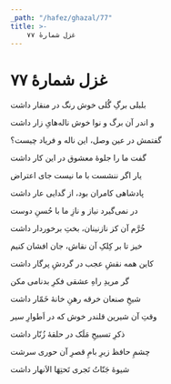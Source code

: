 ```yaml
---
_path: "/hafez/ghazal/77"
title: >-
    غزل شمارهٔ ۷۷
---
```

# غزل شمارهٔ ۷۷

<div class="b" id="bn1"><div class="m1"><p>بلبلی برگِ گُلی خوش رنگ در منقار داشت</p></div>
<div class="m2"><p>و اندر آن برگ و نوا خوش ناله‌هایِ زار داشت</p></div></div>
<div class="b" id="bn2"><div class="m1"><p>گفتمش در عین وصل، این ناله و فریاد چیست؟</p></div>
<div class="m2"><p>گفت ما را جلوهٔ معشوق در این کار داشت</p></div></div>
<div class="b" id="bn3"><div class="m1"><p>یار اگر ننشست با ما نیست جای اعتراض</p></div>
<div class="m2"><p>پادشاهی کامران بود، از گدایی عار داشت</p></div></div>
<div class="b" id="bn4"><div class="m1"><p>در نمی‌گیرد نیاز و نازِ ما با حُسنِ دوست</p></div>
<div class="m2"><p>خُرَّم آن کز نازنینان، بختِ برخوردار داشت</p></div></div>
<div class="b" id="bn5"><div class="m1"><p>خیز تا بر کِلکِ آن نقاش، جان افشان کنیم</p></div>
<div class="m2"><p>کاین همه نقشِ عجب در گردشِ پرگار داشت</p></div></div>
<div class="b" id="bn6"><div class="m1"><p>گر مریدِ راهِ عشقی فکرِ بدنامی مکن</p></div>
<div class="m2"><p>شیخِ صنعان خرقه رهنِ خانهٔ خَمّار داشت</p></div></div>
<div class="b" id="bn7"><div class="m1"><p>وقتِ آن شیرین قلندر خوش که در اَطوارِ سیر</p></div>
<div class="m2"><p>ذکرِ تسبیحِ مَلَک در حلقهٔ زُنّار داشت</p></div></div>
<div class="b" id="bn8"><div class="m1"><p>چشمِ حافظ زیرِ بامِ قصرِ آن حوری سرشت</p></div>
<div class="m2"><p>شیوهٔ جَنّاتُ تَجری تَحتِهَا الاَنهار داشت</p></div></div>
